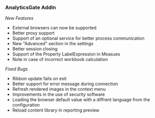 ### AnalyticsGate AddIn

*New Features*
- External browsers can now be supported
- Better proxy support
- Support of an optional service for better process communication
- New "Advanced" section in the settings
- Better session closing
- Support of the Property LabelExpression in Measues
- Note in case of incorrect workbook calculation
  
*Fixed Bugs*
- Ribbon update fails on exit
- Better support for error message during connection
- Refresh rendered images in the context menu
- Improvements in the use of security software
- Loading the browser default value with a diffrent language from the configuration
- Reload content library in reporting preview
